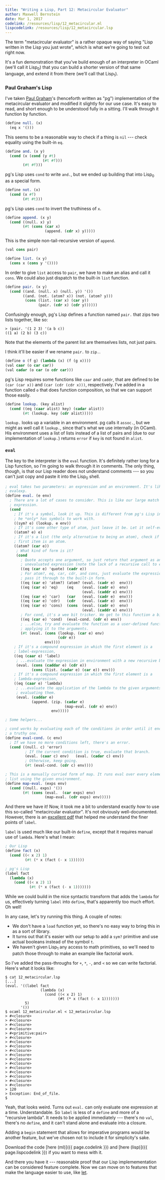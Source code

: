 ```yaml
---
title: "Writing a Lisp, Part 12: Metacircular Evaluator"
author: Maxwell Bernstein
date: Mar 1, 2017
codelink: /resources/lisp/12_metacircular.ml
lispcodelink: /resources/lisp/12_metacircular.lsp
---
```


<!--
http://inst.eecs.berkeley.edu/~cs61a/su10/resources/sp11-Jordy/mce.html
http://ep.yimg.com/ty/cdn/paulgraham/jmc.lisp
http://languagelog.ldc.upenn.edu/myl/ldc/llog/jmc.pdf
https://www.cs.bham.ac.uk/research/projects/poplog/paradigms_lectures/lecture18.html
https://news.ycombinator.com/item?id=8714988
https://github.com/pyrocat101/opal
-->

The term "metacircular evaluator" is a rather opaque way of saying "Lisp
written in the Lisp you just wrote", which is what we're going to test out
right now.

It's a fun demonstration that you've build enough of an interpreter in OCaml
(we'll call it Lisp<sub>0</sub>) that you can build a shorter version of that
same language, and extend it from there (we'll call that Lisp<sub>1</sub>).

### Paul Graham's Lisp

I've taken [Paul Graham](http://www.paulgraham.com/)'s (henceforth written as
"pg") implementation of the metacircular evaluator and modified it slightly for
our use case. It's easy to read, and short enough to be understood fully in a
sitting. I'll walk through it function by function.

```scheme
(define null. (x)
  (eq x '()))
```

This seems to be a reasonable way to check if a thing is `nil` --- check
equality using the built-in `eq`.

```scheme
(define and. (x y)
  (cond (x (cond (y #t)
                 (#t #f)))
        (#t #f)))
```

pg's Lisp uses `cond` to write `and.`, but we ended up building that into
Lisp<sub>0</sub> as a special form.

```scheme
(define not. (x)
  (cond (x #f)
        (#t #t)))
```

pg's Lisp uses `cond` to invert the truthiness of `x`.

```scheme
(define append. (x y)
  (cond ((null. x) y)
        (#t (cons (car x)
                  (append. (cdr x) y)))))
```

This is the simple non-tail-recursive version of `append`.

```scheme
(val cons pair)

(define list. (x y)
  (cons x (cons y '())))
```

In order to give `list` access to `pair`, we have to make an alias and call it
`cons`. We could also just dispatch to the built-in `list` function.

```scheme
(define pair. (x y)
  (cond ((and. (null. x) (null. y)) '())
        ((and. (not. (atom? x)) (not. (atom? y)))
         (cons (list. (car x) (car y))
               (pair. (cdr x) (cdr y))))))
```

Confusingly enough, pg's Lisp defines a function named `pair.` that zips two
lists together, like so:

```
> (pair. '(1 2 3) '(a b c))
((1 a) (2 b) (3 c))
```

Note that the elements of the parent list are themselves lists, not just pairs.

I think it'll be easier if we rename `pair.` to `zip.`.

```scheme
(define o (f g) (lambda (x) (f (g x))))
(val caar (o car car))
(val cadar (o car (o cdr car)))
```

pg's Lisp requires some functions like `caar` and `caddr`, that are defined to
be `(car (car x))` and `(car (cdr (cdr x)))`, respectively. I've added in a
function called `o` that does function composition, so that we can support
those easily.

```scheme
(define lookup. (key alist)
  (cond ((eq (caar alist) key) (cadar alist))
        (#t (lookup. key (cdr alist)))))
```

`lookup.` looks up a variable in an environment. pg calls it `assoc.`, but we
might as well call it `lookup.`, since that's what we use internally (in
OCaml). His environment uses a list of lists instead of a list of pairs and
(due to our implementation of `lookup.`) returns `error` if `key` is not found
in `alist`.

### `eval`

The key to the interpreter is the `eval` function. It's definitely rather long
for a Lisp function, so I'm going to walk through it in comments. The only
thing, though, is that our Lisp reader does not understand comments --- so
you can't just copy and paste it into the Lisp<sub>0</sub> shell.

```scheme
; eval takes two parameters: an expression and an environment. It's like our
; evalexp.
(define eval. (e env)
  ; There are a lot of cases to consider. This is like our large match
  ; expression.
  (cond
    ; If it's a symbol, look it up. This is different from pg's Lisp in that
    ; he *only* has symbols to work with.
    ((sym? e) (lookup. e env))
    ; If it's some other type of atom, just leave it be. Let it self-evaluate.
    ((atom? e) e)
    ; If it's a list (the only alternative to being an atom), check if the
    ; first item is an atom.
    ((atom? (car e))
     ; What kind of form is it?
     (cond
       ; Quote accepts one argument, so just return that argument as an
       ; unevaluated expression (note the lack of a recursive call to eval.).
       ((eq (car e) 'quote) (cadr e))
       ; For atom?, eq, car, cdr, and cons, just evaluate the expression then
       ; pass it through to the built-in form.
       ((eq (car e) 'atom?) (atom? (eval. (cadr e)  env)))
       ((eq (car e) 'eq)    (eq    (eval. (cadr e)  env)
                                   (eval. (caddr e) env)))
       ((eq (car e) 'car)   (car   (eval. (cadr e)  env)))
       ((eq (car e) 'cdr)   (cdr   (eval. (cadr e)  env)))
       ((eq (car e) 'cons)  (cons  (eval. (cadr e)  env)
                                   (eval. (caddr e) env)))
       ; For cond, it's a wee bit tricker. We get to this function a bit later.
       ((eq (car e) 'cond)  (eval-cond. (cdr e) env))
       ; ...else, try and evaluate the function as a user-defined function,
       ; applying it to the arguments.
       (#t (eval. (cons (lookup. (car e) env)
                        (cdr e))
                  env))))
    ; If it's a compound expression in which the first element is a
    ; label-expression,
    ((eq (caar e) 'label)
     ; ...evaluate the expression in environment with a new recursive binding.
     (eval. (cons (caddar e) (cdr e))
            (cons (list. (cadar e) (car e)) env)))
    ; If it's a compound expression in which the first element is a
    ; lambda-expresison,
    ((eq (caar e) 'lambda)
     ; ...evaluate the application of the lambda to the given arguments,
     ; evaluating them.
     (eval. (caddar e)
            (append. (zip. (cadar e)
                           (map-eval. (cdr e) env))
                     env)))))

; Some helpers...

; cond works by evaluating each of the conditions in order until it encounters
; a truthy one.
(define eval-cond. (c env)
  ; If we have no more conditions left, there's an error.
  (cond ((null. c) 'error)
         ; If the current condition is true, evaluate that branch.
         (eval. (caar c) env)   (eval. (cadar c) env))
         ; Otherwise, keep going.
         (#t (eval-cond. (cdr c) env))))

; This is a manually curried form of map. It runs eval over every element in a
; list using the given environment.
(define map-eval. (exps env)
  (cond ((null. exps) '())
        (#t (cons (eval.  (car exps) env)
                  (map-eval. (cdr exps) env)))))
```

And there we have it! Now, it took me a bit to understand exactly *how* to use
this so-called "metacircular evaluator". It's not obviously well-documented.
However, there is an [excellent pdf](http://languagelog.ldc.upenn.edu/myl/ldc/llog/jmc.pdf)
that helped me understand the finer points of `label`.

`label` is used much like our built-in `define`, except that it requires manual
use of `lambda`. Here's what I mean:

```scheme
; Our Lisp
(define fact (x)
  (cond ((< x 2) 1)
         (#t (* x (fact (- x 1))))))

; pg's Lisp
(label fact
  (lambda (x)
    (cond ((< x 2) 1)
           (#t (* x (fact (- x 1)))))))
```

While we could build in the nice syntactic transform that adds the `lambda` for
us, effectively turning `label` into `define`, that's apparently too much
effort. Oh well!

In any case, let's try running this thing. A couple of notes:

* We don't have a `load` function yet, so there's no easy way to bring this in
  as a sort of library.
* It turns out that it's easier with our setup to add a `sym?` primitive and
  use actual booleans instead of the symbol `t`.
* We haven't given Lisp<sub>1</sub> any access to math primitives, so we'll
  need to patch those through to make an example like factorial work.

So I've added the pass-throughs for `+`, `*`, `-`, and `<` so we can write
factorial. Here's what it looks like:

```
$ cat 12_metacircular.lsp
[...]
(eval. '((label fact
                (lambda (x)
                  (cond ((< x 2) 1)
                        (#t (* x (fact (- x 1)))))))
         5)
       '())
$ ocaml 12_metacircular.ml < 12_metacircular.lsp
> #<closure>
> #<closure>
> #<closure>
> #<closure>
> #<primitive:pair>
> #<closure>
> #<closure>
> #<closure>
> #<closure>
> #<closure>
> #<closure>
> #<closure>
> #<closure>
> #<closure>
> #<closure>
> #<closure>
> #<closure>
> 120
> Exception: End_of_file.
$
```

Yeah, that looks weird. Turns out `eval.` can only evaluate one expression at a
time. Understandable. So `label` is less of a `define` and more of a "recursive
lambda". It needs to be applied immediately --- there's no `val`, there's no
`define`, and it can't stand alone and evaluate into a closure. 

Adding a `begin` statement that allows for imperative programs would be another
feature, but we've chosen not to include it for simplicity's sake.

Download the code [here (ml)]({{ page.codelink }}) and
[here (lisp)]({{ page.lispcodelink }}) if you want to mess with it.

And there you have it --- reasonable proof that our Lisp implemementation can
be considered feature complete. Now we can move on to features that make the
language easier to use, like [let](../13_let/).
